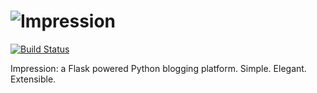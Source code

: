 ![Impression](http://scottblevins.net.s3.amazonaws.com/Impression.png)
==========
[![Build Status](https://travis-ci.org/smeggingsmegger/impression.svg?branch=master)](https://travis-ci.org/smeggingsmegger/impression)

Impression: a Flask powered Python blogging platform. Simple. Elegant. Extensible.
